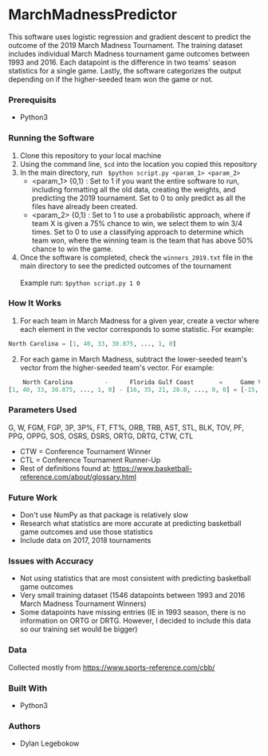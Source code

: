 # MarchMadnessPredictor
This software uses logistic regression and gradient descent to predict the outcome of the 2019 March Madness Tournament. The training dataset includes individual March Madness tournament game outcomes between 1993 and 2016. Each datapoint is the difference in two teams' season statistics for a single game. Lastly, the software categorizes the output depending on if the higher-seeded team won the game or not.

### Prerequisits
- Python3

### Running the Software
1. Clone this repository to your local machine
2. Using the command line, ``` $cd ``` into the location you copied this repository
3. In the main directory, run ``` $python script.py <param_1> <param_2>```<br>
	- <param_1> {0,1} : Set to 1 if you want the entire software to run, including formatting all the old data, creating the weights, and predicting the 2019 tournament. Set to 0 to only predict as all the files have already been created.<br>
	- <param_2> {0,1} : Set to 1 to use a probabilistic approach, where if team X is given a 75% chance to win, we select them to win 3/4 times. Set to 0 to use a classifying approach to determine which team won, where the winning team is the team that has above 50% chance to win the game. 
4. Once the software is completed, check the ```winners_2019.txt``` file in the main directory to see the predicted outcomes of the tournament<br><br>
Example run: ```$python script.py 1 0```

### How It Works
1. For each team in March Madness for a given year, create a vector where each element in the vector corresponds to some statistic. For example:<br>
```python
North Carolina = [1, 40, 33, 30.875, ..., 1, 0]
```
2. For each game in March Madness, subtract the lower-seeded team's vector from the higher-seeded team's vector. For example:<br>
```python
	North Carolina 	       -      Florida Gulf Coast       = 	 Game Vector
[1, 40, 33, 30.875, ..., 1, 0] - [16, 35, 21, 28.8, ..., 0, 0] = [-15, 5, 12, 2.075, ... 1, 0]
```


### Parameters Used
G, W, FGM, FGP, 3P, 3P%, FT, FT%, ORB, TRB, AST, STL, BLK, TOV, PF, PPG, OPPG, SOS, OSRS, DSRS, ORTG, DRTG, CTW, CTL
- CTW = Conference Tournament Winner
- CTL = Conference Tournament Runner-Up
- Rest of definitions found at:
https://www.basketball-reference.com/about/glossary.html

### Future Work
- Don't use NumPy as that package is relatively slow
- Research what statistics are more accurate at predicting basketball game outcomes and use those statistics
- Include data on 2017, 2018 tournaments

### Issues with Accuracy
- Not using statistics that are most consistent with predicting basketball game outcomes
- Very small training dataset (1546 datapoints between 1993 and 2016 March Madness Tournament Winners)
- Some datapoints have missing entries (IE in 1993 season, there is no information on ORTG or DRTG. However, I decided to include this data so our training set would be bigger) 

### Data
Collected mostly from https://www.sports-reference.com/cbb/

### Built With
- Python3

### Authors
- Dylan Legebokow
